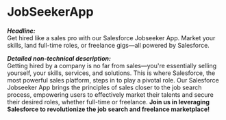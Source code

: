 # JobSeekerApp
***Headline:***<br>
Get hired like a sales pro with our Salesforce Jobseeker App. Market your skills, land full-time roles, or freelance gigs—all powered by Salesforce.

***Detailed non-technical description:***<br>
Getting hired by a company is no far from sales—you're essentially selling yourself, your skills, services, and solutions. This is where Salesforce, the most powerful sales platform, steps in to play a pivotal role. Our Salesforce Jobseeker App brings the principles of sales closer to the job search process, empowering users to effectively market their talents and secure their desired roles, whether full-time or freelance. **Join us in leveraging Salesforce to revolutionize the job search and freelance marketplace!**
